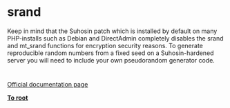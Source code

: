 # srand



Keep in mind that the Suhosin patch which is installed by default on many PHP-installs such as Debian and DirectAdmin completely disables the srand and mt_srand functions for encryption security reasons. To generate reproducible random numbers from a fixed seed on a Suhosin-hardened server you will need to include your own pseudorandom generator code.  

#

[Official documentation page](https://www.php.net/manual/en/function.srand.php)

**[To root](/README.md)**